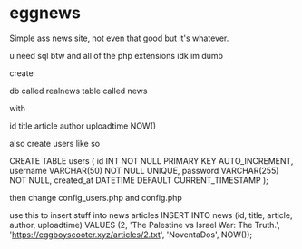 # eggnews

Simple ass news site, not even that good but it's whatever.

u need sql btw and all of the php extensions idk im dumb

create


db called realnews
table called news


with


id    title         article        author         uploadtime NOW()


also create users like so

CREATE TABLE users (
    id INT NOT NULL PRIMARY KEY AUTO_INCREMENT,
    username VARCHAR(50) NOT NULL UNIQUE,
    password VARCHAR(255) NOT NULL,
    created_at DATETIME DEFAULT CURRENT_TIMESTAMP
);



then change config_users.php and config.php

use this to insert stuff into news articles
INSERT INTO news (id, title, article, author, uploadtime) VALUES (2, 'The Palestine vs Israel War: The Truth.', 'https://eggboyscooter.xyz/articles/2.txt', 'NoventaDos', NOW());
